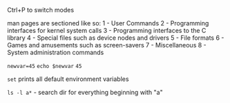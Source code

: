 Ctrl+P to switch modes

man pages are sectioned like so:
1 - User Commands
2 - Programming interfaces for kernel system calls
3 - Programming interfaces to the C library
4 - Special files such as device nodes and drivers
5 - File formats
6 - Games and amusements such as screen-savers
7 - Miscellaneous
8 - System administration commands

`newvar=45`
`echo $newvar`
`45`

`set` prints all default environment variables

`ls -l a*` - search dir for everything beginning with "a"

